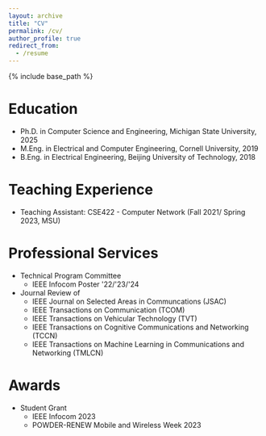 ```yaml
---
layout: archive
title: "CV"
permalink: /cv/
author_profile: true
redirect_from:
  - /resume
---
```


{% include base_path %}

Education
======
* Ph.D. in Computer Science and Engineering, Michigan State University, 2025 
* M.Eng. in Electrical and Computer Engineering, Cornell University, 2019
* B.Eng. in Electrical Engineering, Beijing University of Technology, 2018


Teaching Experience
======
* Teaching Assistant: CSE422 - Computer Network (Fall 2021/ Spring 2023, MSU)
  
Professional Services
======
* Technical Program Committee
  * IEEE Infocom Poster '22/'23/'24
* Journal Review of 
  * IEEE Journal on Selected Areas in Communcations (JSAC)
  * IEEE Transactions on Communication (TCOM)
  * IEEE Transactions on Vehicular Technology (TVT)
  * IEEE Transactions on Cognitive Communications and Networking (TCCN) 
  * IEEE Transactions on Machine Learning in Communications and Networking (TMLCN)    
  
Awards
======
* Student Grant
  * IEEE Infocom 2023
  * POWDER-RENEW Mobile and Wireless Week 2023

